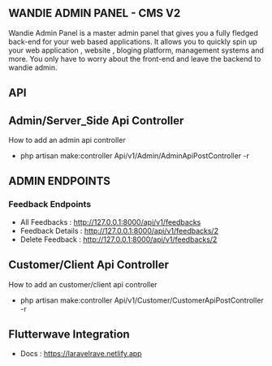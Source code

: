 ## WANDIE ADMIN PANEL -  CMS V2 
Wandie Admin Panel is a master admin panel that gives you a fully fledged back-end for your web based applications. It allows you to quickly spin up your web application , website , bloging platform, management systems and more. You only have to worry about the front-end and leave the backend to wandie admin.

## API 
## Admin/Server_Side Api Controller
How to add an admin api controller 
- php artisan make:controller Api/v1/Admin/AdminApiPostController -r

## ADMIN ENDPOINTS
### Feedback Endpoints
- All Feedbacks    : http://127.0.0.1:8000/api/v1/feedbacks
- Feedback Details : http://127.0.0.1:8000/api/v1/feedbacks/2
- Delete Feedback  : http://127.0.0.1:8000/api/v1/feedbacks/2

## Customer/Client Api Controller
How to add an customer/client api controller 
- php artisan make:controller Api/v1/Customer/CustomerApiPostController -r

## Flutterwave Integration 
- Docs : https://laravelrave.netlify.app

